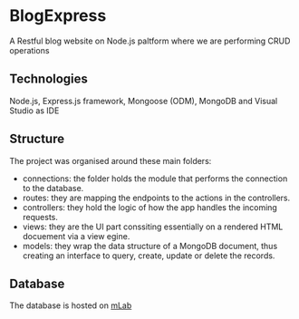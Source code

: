 # BlogExpress
A Restful blog website on Node.js paltform where we are performing CRUD operations

## Technologies
Node.js, Express.js framework, Mongoose (ODM), MongoDB and Visual Studio as IDE

## Structure
The project was organised around these main folders:
  * connections: the folder holds the module that performs the connection to the database.
  * routes: they are mapping the endpoints to the actions in the controllers.
  * controllers: they hold the logic of how the app handles the incoming requests.
  * views: they are the UI part conssiting essentially on a rendered HTML docuement via a view egine.
  * models: they wrap the data structure of a MongoDB document, thus creating an interface to query, create, update or delete the records.

## Database
The database is hosted on [mLab](https://mlab.com/)
